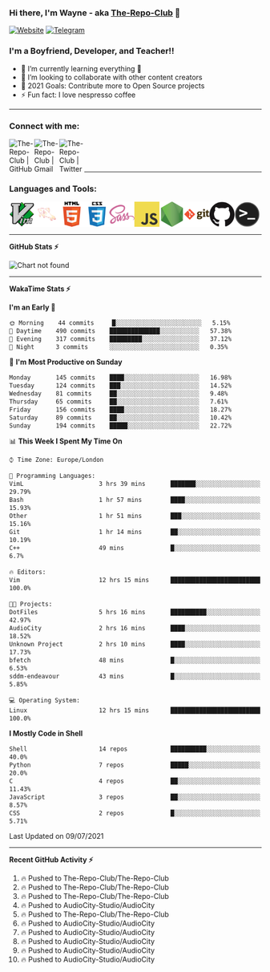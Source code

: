 ### Hi there, I'm Wayne - aka [The-Repo-Club][website] 👋

[![Website](https://img.shields.io/website?label=github.com/The-Repo-Club/&color=orange&style=flat-square&url=https://github.com/The-Repo-Club/)][website]
[![Telegram](https://img.shields.io/badge/Chat%20on-Telegram-orange.svg?color=orange&logo=telegram&style=flat-square)][telegram]

### I'm a Boyfriend, Developer, and Teacher!!

- 🌱 I’m currently learning everything 🤣
- 👯 I’m looking to collaborate with other content creators
- 🥅 2021 Goals: Contribute more to Open Source projects
- ⚡ Fun fact: I love nespresso coffee

---
### Connect with me:

[<img align="left" alt="The-Repo-Club | GitHub" width="50px" src="https://cdn.jsdelivr.net/npm/simple-icons@v3/icons/github.svg" />][website]
[<img align="left" alt="The-Repo-Club | Gmail" width="50px" src="https://cdn.jsdelivr.net/npm/simple-icons@v3/icons/gmail.svg" />][email]
[<img align="left" alt="The-Repo-Club | Twitter" width="50px" src="https://cdn.jsdelivr.net/npm/simple-icons@v3/icons/telegram.svg" />][telegram]

[website]: https://github.com/The-Repo-Club/
[email]: mailto:wayne6324@gmail.com
[telegram]: https://t.me/TheRepoClub

<br />
<br />
<br />

---
### Languages and Tools:

<img align="left" alt="Vim" width="50px" src="https://raw.githubusercontent.com/github/explore/80688e429a7d4ef2fca1e82350fe8e3517d3494d/topics/vim/vim.png" />
<img align="left" alt="Fish" width="50px" src="https://raw.githubusercontent.com/github/explore/80688e429a7d4ef2fca1e82350fe8e3517d3494d/topics/fish/fish.png" />
<img align="left" alt="HTML5" width="50px" src="https://raw.githubusercontent.com/github/explore/80688e429a7d4ef2fca1e82350fe8e3517d3494d/topics/html/html.png" />
<img align="left" alt="CSS3" width="50px" src="https://raw.githubusercontent.com/github/explore/80688e429a7d4ef2fca1e82350fe8e3517d3494d/topics/css/css.png" />
<img align="left" alt="Sass" width="50px" src="https://raw.githubusercontent.com/github/explore/80688e429a7d4ef2fca1e82350fe8e3517d3494d/topics/sass/sass.png" />
<img align="left" alt="JavaScript" width="50px" src="https://raw.githubusercontent.com/github/explore/80688e429a7d4ef2fca1e82350fe8e3517d3494d/topics/javascript/javascript.png" />
<img align="left" alt="Node.js" width="50px" src="https://raw.githubusercontent.com/github/explore/80688e429a7d4ef2fca1e82350fe8e3517d3494d/topics/nodejs/nodejs.png" />
<img align="left" alt="Git" width="50px" src="https://raw.githubusercontent.com/github/explore/80688e429a7d4ef2fca1e82350fe8e3517d3494d/topics/git/git.png" />
<img align="left" alt="GitHub" width="50px" src="https://raw.githubusercontent.com/github/explore/78df643247d429f6cc873026c0622819ad797942/topics/github/github.png" />
<img align="left" alt="Terminal" width="50px" src="https://raw.githubusercontent.com/github/explore/80688e429a7d4ef2fca1e82350fe8e3517d3494d/topics/terminal/terminal.png" />

<br />
<br />
<br />

---

**GitHub Stats ⚡**

![Chart not found](https://github-readme-stats.vercel.app/api?username=The-Repo-Club&theme=tokyonight&show_icons=true&count_private=true&hide_border=true&include_all_commits=true&custom_title=The-Repo-Club%27s+GitHub+Stats)


---

**WakaTime Stats ⚡**

<!--START_SECTION:waka-->
**I'm an Early 🐤** 

```text
🌞 Morning    44 commits     █░░░░░░░░░░░░░░░░░░░░░░░░   5.15% 
🌆 Daytime    490 commits    ██████████████░░░░░░░░░░░   57.38% 
🌃 Evening    317 commits    █████████░░░░░░░░░░░░░░░░   37.12% 
🌙 Night      3 commits      ░░░░░░░░░░░░░░░░░░░░░░░░░   0.35%

```
📅 **I'm Most Productive on Sunday** 

```text
Monday       145 commits    ████░░░░░░░░░░░░░░░░░░░░░   16.98% 
Tuesday      124 commits    ███░░░░░░░░░░░░░░░░░░░░░░   14.52% 
Wednesday    81 commits     ██░░░░░░░░░░░░░░░░░░░░░░░   9.48% 
Thursday     65 commits     ██░░░░░░░░░░░░░░░░░░░░░░░   7.61% 
Friday       156 commits    ████░░░░░░░░░░░░░░░░░░░░░   18.27% 
Saturday     89 commits     ██░░░░░░░░░░░░░░░░░░░░░░░   10.42% 
Sunday       194 commits    █████░░░░░░░░░░░░░░░░░░░░   22.72%

```


📊 **This Week I Spent My Time On** 

```text
⌚︎ Time Zone: Europe/London

💬 Programming Languages: 
VimL                     3 hrs 39 mins       ███████░░░░░░░░░░░░░░░░░░   29.79% 
Bash                     1 hr 57 mins        ████░░░░░░░░░░░░░░░░░░░░░   15.93% 
Other                    1 hr 51 mins        ███░░░░░░░░░░░░░░░░░░░░░░   15.16% 
Git                      1 hr 14 mins        ██░░░░░░░░░░░░░░░░░░░░░░░   10.19% 
C++                      49 mins             █░░░░░░░░░░░░░░░░░░░░░░░░   6.7%

🔥 Editors: 
Vim                      12 hrs 15 mins      █████████████████████████   100.0%

🐱‍💻 Projects: 
DotFiles                 5 hrs 16 mins       ██████████░░░░░░░░░░░░░░░   42.97% 
AudioCity                2 hrs 16 mins       ████░░░░░░░░░░░░░░░░░░░░░   18.52% 
Unknown Project          2 hrs 10 mins       ████░░░░░░░░░░░░░░░░░░░░░   17.73% 
bfetch                   48 mins             █░░░░░░░░░░░░░░░░░░░░░░░░   6.53% 
sddm-endeavour           43 mins             █░░░░░░░░░░░░░░░░░░░░░░░░   5.85%

💻 Operating System: 
Linux                    12 hrs 15 mins      █████████████████████████   100.0%

```

**I Mostly Code in Shell** 

```text
Shell                    14 repos            ██████████░░░░░░░░░░░░░░░   40.0% 
Python                   7 repos             █████░░░░░░░░░░░░░░░░░░░░   20.0% 
C                        4 repos             ██░░░░░░░░░░░░░░░░░░░░░░░   11.43% 
JavaScript               3 repos             ██░░░░░░░░░░░░░░░░░░░░░░░   8.57% 
CSS                      2 repos             █░░░░░░░░░░░░░░░░░░░░░░░░   5.71%

```



 Last Updated on 09/07/2021
<!--END_SECTION:waka-->

---

**Recent GitHub Activity :zap:**

<!--START_SECTION:activity-->
1. 🔥 Pushed to The-Repo-Club/The-Repo-Club
2. 🔥 Pushed to The-Repo-Club/The-Repo-Club
3. 🔥 Pushed to The-Repo-Club/The-Repo-Club
4. 🔥 Pushed to AudioCity-Studio/AudioCity
5. 🔥 Pushed to The-Repo-Club/The-Repo-Club
6. 🔥 Pushed to AudioCity-Studio/AudioCity
7. 🔥 Pushed to AudioCity-Studio/AudioCity
8. 🔥 Pushed to AudioCity-Studio/AudioCity
9. 🔥 Pushed to AudioCity-Studio/AudioCity
10. 🔥 Pushed to AudioCity-Studio/AudioCity
<!--END_SECTION:activity-->